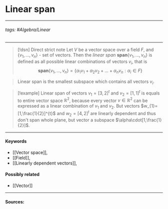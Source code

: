# Linear span
***
###### tags: #Algebra/Linear  
***
>[!dsn] Direct strict note
>Let $V$ be a vector space over a field $F$, and $\{v_{1},\dots,v_{n}\}$ - set of vectors. Then the *linear span* $\textbf{span}\{v_{1},\dots,v_{n}\}$ is defined as all possible linear combinations of vectors $v_{i}$, that is $$\textbf{span}\{v_{1},\dots,v_{n}\}=\{\alpha_{1}v_{1}+\alpha_{2}v_{2}+\dots+\alpha_{n}v_{n}:\alpha_{i}\in F\}$$

>Linear span is the smallest subspace which contains all vectors $v_{i}$.

>[!example] 
>Linear span of vectors $v_{1}=[3,2]^{t}$ and $v_{2}=[1,1]^{t}$ is equals to entire vector space $\mathbb{R}^{2}$, because every vector $v\in\mathbb{R}^{2}$ can be expressed as a linear combination of $v_{1}$ and $v_{2}$. But vectors $w_{1}=[1,\frac{1}{2}]^{t}$ and $w_{2}=[4,2]^{t}$ are linearly dependent and thus don't span whole plane, but vector a subspace $\alpha\cdot[1,\frac{1}{2}]$.
***
#### Keywords
- [[Vector space]],
- [[Field]],
- [[Linearly dependent vectors]],
#### Possibly related
- [[Vector]]
***
#### Sources:
